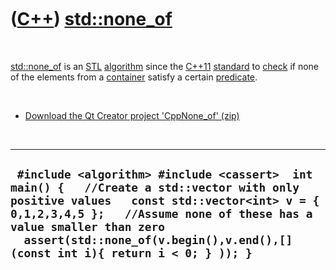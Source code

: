 
 

 

 

 

 

([C++](Cpp.md)) [std::none\_of](CppNone_of.md)
================================================

 

[std::none\_of](CppNone_of.md) is an [STL](CppStl.md)
[algorithm](CppAlgorithm.md) since the [C++11](Cpp11.md)
[standard](CppStandard.md) to [check](CppCheck.md) if none of the
elements from a [container](CppContainer.md) satisfy a certain
[predicate](CppPredicate.md).

 

-   [Download the Qt Creator project
    'CppNone\_of' (zip)](CppNone_of.zip)

 

  -------------------------------------------------------------------------------------------------------------------------------------------------------------------------------------------------------------------------------------------------------------------------------------------------
  ` #include <algorithm> #include <cassert>  int main() {   //Create a std::vector with only positive values   const std::vector<int> v = { 0,1,2,3,4,5 };   //Assume none of these has a value smaller than zero   assert(std::none_of(v.begin(),v.end(),[](const int i){ return i < 0; } )); }`
  -------------------------------------------------------------------------------------------------------------------------------------------------------------------------------------------------------------------------------------------------------------------------------------------------

 

 

 

 

 

 

